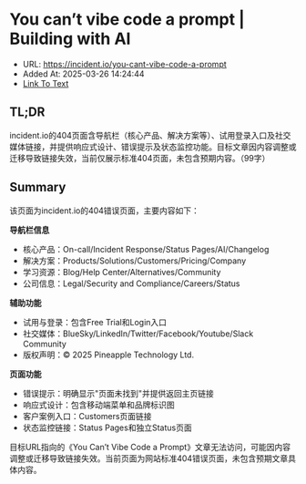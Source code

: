 # You can’t vibe code a prompt | Building with AI
- URL: https://incident.io/you-cant-vibe-code-a-prompt
- Added At: 2025-03-26 14:24:44
- [Link To Text](2025-03-26-you-can’t-vibe-code-a-prompt-building-with-ai_raw.md)

## TL;DR


incident.io的404页面含导航栏（核心产品、解决方案等）、试用登录入口及社交媒体链接，并提供响应式设计、错误提示及状态监控功能。目标文章因内容调整或迁移导致链接失效，当前仅展示标准404页面，未包含预期内容。（99字）

## Summary


该页面为incident.io的404错误页面，主要内容如下：

**导航栏信息**
- 核心产品：On-call/Incident Response/Status Pages/AI/Changelog
- 解决方案：Products/Solutions/Customers/Pricing/Company
- 学习资源：Blog/Help Center/Alternatives/Community
- 公司信息：Legal/Security and Compliance/Careers/Status

**辅助功能**
- 试用与登录：包含Free Trial和Login入口
- 社交媒体：BlueSky/LinkedIn/Twitter/Facebook/Youtube/Slack Community
- 版权声明：© 2025 Pineapple Technology Ltd.

**页面功能**
- 错误提示：明确显示"页面未找到"并提供返回主页链接
- 响应式设计：包含移动端菜单和品牌标识图
- 客户案例入口：Customers页面链接
- 状态监控链接：Status Pages和独立Status页面

目标URL指向的《You Can’t Vibe Code a Prompt》文章无法访问，可能因内容调整或迁移导致链接失效。当前页面为网站标准404错误页面，未包含预期文章具体内容。
